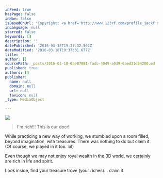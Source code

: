 ```yaml
---
inFeed: true
hasPage: false
inNav: false
isBasedOnUrl: "Copyright: <a href='http://www.123rf.com/profile_jackf'>jackf / 123RF Stock Photo</a>"
inLanguage: null
starred: false
keywords: []
description: ''
datePublished: '2016-03-18T19:37:32.502Z'
dateModified: '2016-03-18T19:37:31.677Z'
title: ''
author: []
sourcePath: _posts/2016-03-18-0ae87081-fadb-4049-a0d9-6aed31d54280.md
published: true
authors: []
publisher:
  name: null
  domain: null
  url: null
  favicon: null
_type: MediaObject

---
```

![](https://the-grid-user-content.s3-us-west-2.amazonaws.com/08a8f571-fee3-4485-86c3-340a29ca2069.jpg)

> I'm rich!!! This is our door! 

While practicing a new way of working, we stumbled upon a room filled, beyond imagination, with treasures. There was nothing to do but claim it. (Of course, we played in it too. lol)

Even though we may not enjoy royal wealth in the 3D world, we certainly are rich in life and spirit. 

Look inside, find your treasure trove (your riches)... claim it.